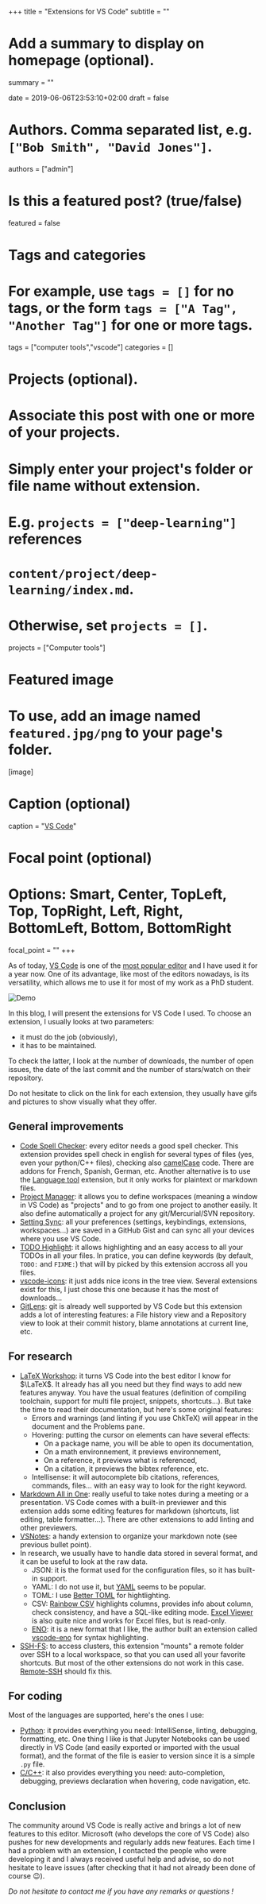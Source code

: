 +++
title = "Extensions for VS Code"
subtitle = ""

# Add a summary to display on homepage (optional).
summary = ""

date = 2019-06-06T23:53:10+02:00
draft = false

# Authors. Comma separated list, e.g. `["Bob Smith", "David Jones"]`.
authors = ["admin"]

# Is this a featured post? (true/false)
featured = false

# Tags and categories
# For example, use `tags = []` for no tags, or the form `tags = ["A Tag", "Another Tag"]` for one or more tags.
tags = ["computer tools","vscode"]
categories = []

# Projects (optional).
#   Associate this post with one or more of your projects.
#   Simply enter your project's folder or file name without extension.
#   E.g. `projects = ["deep-learning"]` references 
#   `content/project/deep-learning/index.md`.
#   Otherwise, set `projects = []`.
projects = ["Computer tools"]

# Featured image
# To use, add an image named `featured.jpg/png` to your page's folder. 
[image]
  # Caption (optional)
  caption = "[VS Code](https://code.visualstudio.com)"

  # Focal point (optional)
  # Options: Smart, Center, TopLeft, Top, TopRight, Left, Right, BottomLeft, Bottom, BottomRight
  focal_point = ""
+++

As of today, [VS Code](https://code.visualstudio.com) is one of the [most popular editor](https://insights.stackoverflow.com/survey/2019?utm_source=Iterable&utm_medium=email&utm_campaign=dev-survey-2019#technology-_-most-popular-development-environments) and I have used it for a year now. One of its advantage, like most of the editors nowadays, is its versatility, which allows me to use it for most of my work as a PhD student.

![Demo](demo.png)

In this blog, I will present the extensions for VS Code I used. To choose an extension, I usually looks at two parameters:

- it must do the job (obviously),
- it has to be maintained.

To check the latter, I look at the number of downloads, the number of open issues, the date of the last commit and the number of stars/watch on their repository.

Do not hesitate to click on the link for each extension, they usually have gifs and pictures to show visually what they offer.

## General improvements

- [Code Spell Checker](https://marketplace.visualstudio.com/items?itemName=streetsidesoftware.code-spell-checker): every editor needs a good spell checker. This extension provides spell check in english for several types of files (yes, even your python/C++ files), checking also [camelCase](https://en.wikipedia.org/wiki/Camel_case) code. There are addons for French, Spanish, German, etc. Another alternative is to use the [Language tool](https://marketplace.visualstudio.com/items?itemName=adamvoss.vscode-languagetool) extension, but it only works for plaintext or markdown files.
- [Project Manager](https://marketplace.visualstudio.com/items?itemName=alefragnani.project-manager): it allows you to define workspaces (meaning a window in VS Code) as "projects" and to go from one project to another easily. It also define automatically a project for any git/Mercurial/SVN repository.
- [Setting Sync](https://marketplace.visualstudio.com/items?itemName=Shan.code-settings-sync): all your preferences (settings, keybindings, extensions, workspaces...) are saved in a GitHub Gist and can sync all your devices where you use VS Code.
- [TODO Highlight](https://marketplace.visualstudio.com/items?itemName=wayou.vscode-todo-highlight): it allows highlighting and an easy access to all your TODOs in all your files. In pratice, you can define keywords (by default, `TODO:` and `FIXME:`) that will by picked by this extension accross all you files.
- [vscode-icons](https://marketplace.visualstudio.com/items?itemName=vscode-icons-team.vscode-icons): it just adds nice icons in the tree view. Several extensions exist for this, I just chose this one because it has the most of downloads...
- [GitLens](https://marketplace.visualstudio.com/items?itemName=GitHub.vscode-pull-request-github): git is already well supported by VS Code but this extension adds a lot of interesting features: a File history view and a Repository view to look at their commit history, blame annotations at current line, etc.

## For research

- [LaTeX Workshop](https://marketplace.visualstudio.com/items?itemName=James-Yu.latex-workshop): it turns VS Code into the best editor I know for $\LaTeX$. It already has all you need but they find ways to add new features anyway. You have the usual features (definition of compiling toolchain, support for multi file project, snippets, shortcuts...). But take the time to read their documentation, but here's some original features:
  - Errors and warnings (and linting if you use ChkTeX) will appear in the document and the Problems pane.
  - Hovering: putting the cursor on elements can have several effects:
    - On a package name, you will be able to open its documentation,
    - On a math environnement, it previews environnement,
    - On a reference, it previews what is referenced,
    - On a citation, it previews the bibtex reference, etc.
  - Intellisense: it will autocomplete bib citations, references, commands, files... with an easy way to look for the right keyword.
- [Markdown All in One](https://marketplace.visualstudio.com/items?itemName=yzhang.markdown-all-in-one): really useful to take notes during a meeting or a presentation. VS Code comes with a built-in previewer and this extension adds some editing features for markdown (shortcuts, list editing, table formatter...). There are other extensions to add linting and other previewers.
- [VSNotes](https://marketplace.visualstudio.com/items?itemName=patricklee.vsnotes): a handy extension to organize your markdown note (see previous bullet point).
- In research, we usually have to handle data stored in several format, and it can be useful to look at the raw data.
  - JSON: it is the format used for the configuration files, so it has built-in support.
  - YAML: I do not use it, but [YAML](https://marketplace.visualstudio.com/items?itemName=redhat.vscode-yaml) seems to be popular.
  - TOML: I use [Better TOML](https://marketplace.visualstudio.com/items?itemName=bungcip.better-toml) for hightlighting.
  - CSV: [Rainbow CSV](https://marketplace.visualstudio.com/items?itemName=mechatroner.rainbow-csv) highlights columns, provides info about column, check consistency, and have a SQL-like editing mode. [Excel Viewer](https://marketplace.visualstudio.com/items?itemName=GrapeCity.gc-excelviewer) is also quite nice and works for Excel files, but is read-only.
  - [ENO](https://eno-lang.org): it is a new format that I like, the author built an extension called [vscode-eno](https://marketplace.visualstudio.com/items?itemName=eno-lang.vscode-eno) for syntax highlighting.
- [SSH-FS](https://marketplace.visualstudio.com/items?itemName=Kelvin.vscode-sshfs): to access clusters, this extension "mounts" a remote folder over SSH to a local workspace, so that you can used all your favorite shortcuts. But most of the other extensions do not work in this case. [Remote-SSH](https://marketplace.visualstudio.com/items?itemName=ms-vscode-remote.remote-ssh) should fix this.

## For coding

Most of the languages are supported, here's the ones I use:

- [Python](https://marketplace.visualstudio.com/items?itemName=ms-python.python): it provides everything you need: IntelliSense, linting, debugging, formatting, etc. One thing I like is that Jupyter Notebooks can be used directly in VS Code (and easily exported or imported with the usual format), and the format of the file is easier to version since it is a simple `.py` file.
- [C/C++](https://marketplace.visualstudio.com/items?itemName=ms-vscode.cpptools): it also provides everything you need: auto-completion, debugging, previews declaration when hovering, code navigation, etc.

## Conclusion

The community around VS Code is really active and brings a lot of new features to this editor. Microsoft (who develops the core of VS Code) also pushes for new developments and regularly adds new features. Each time I had a problem with an extension, I contacted the people who were developing it and I always received useful help and advise, so do not hesitate to leave issues (after checking that it had not already been done of course :wink:).

*Do not hesitate to contact me if you have any remarks or questions !*
